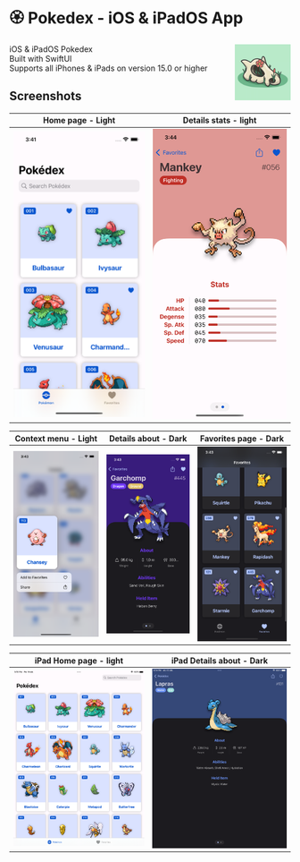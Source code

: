 # 🏵 Pokedex - iOS & iPadOS App

<img src="ApplePokedex/Assets.xcassets/AppIcon.appiconset/128.png" align="right" width="100" height="100" alt="Logo">

iOS & iPadOS Pokedex    
Built with SwiftUI  
Supports all iPhones & iPads on version 15.0 or higher  



## Screenshots

Home page - Light | Details stats - light 
:---------------------------:|:-------------------------:
![](screenshots/File3.png)  | ![](screenshots/File7.png)

Context menu - Light | Details about - Dark | Favorites page - Dark
:---------------------------:|:-------------------------:|:-------------------------:
![](screenshots/File5.png)  | ![](screenshots/File6.png) | ![](screenshots/File4.png)

iPad Home page - light | iPad Details about - Dark 
:---------------------------:|:-------------------------:
![](screenshots/File1.png)  | ![](screenshots/File2.png)
